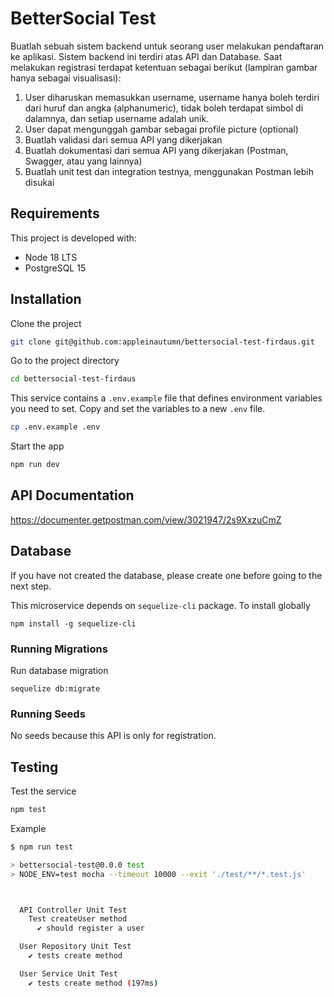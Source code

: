 # BetterSocial Test

Buatlah sebuah sistem backend untuk seorang user melakukan pendaftaran ke aplikasi. Sistem
backend ini terdiri atas API dan Database.
Saat melakukan registrasi terdapat ketentuan sebagai berikut (lampiran gambar hanya sebagai
visualisasi):
1. User diharuskan memasukkan username, username hanya boleh terdiri dari huruf dan
angka (alphanumeric), tidak boleh terdapat simbol di dalamnya, dan setiap username
adalah unik.
2. User dapat mengunggah gambar sebagai profile picture (optional)
3. Buatlah validasi dari semua API yang dikerjakan
4. Buatlah dokumentasi dari semua API yang dikerjakan (Postman, Swagger, atau yang
lainnya)
5. Buatlah unit test dan integration testnya, menggunakan Postman lebih disukai

## Requirements

This project is developed with:

- Node 18 LTS
- PostgreSQL 15

## Installation

Clone the project

```bash
git clone git@github.com:appleinautumn/bettersocial-test-firdaus.git
```

Go to the project directory

```bash
cd bettersocial-test-firdaus
```

This service contains a `.env.example` file that defines environment variables you need to set. Copy and set the variables to a new `.env` file.

```bash
cp .env.example .env
```

Start the app

```bash
npm run dev
```

## API Documentation

https://documenter.getpostman.com/view/3021947/2s9XxzuCmZ

## Database

If you have not created the database, please create one before going to the next step.

This microservice depends on `sequelize-cli` package. To install globally
```
npm install -g sequelize-cli
```

### Running Migrations

Run database migration
```
sequelize db:migrate
```

### Running Seeds

No seeds because this API is only for registration.

## Testing

Test the service

```bash
npm test
```

Example
```bash
$ npm run test

> bettersocial-test@0.0.0 test
> NODE_ENV=test mocha --timeout 10000 --exit './test/**/*.test.js'



  API Controller Unit Test
    Test createUser method
      ✔ should register a user

  User Repository Unit Test
    ✔ tests create method

  User Service Unit Test
    ✔ tests create method (197ms)

```